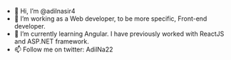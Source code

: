 - 👋 Hi, I’m @adilnasir4
- 👀 I’m working as a Web developer, to be more specific, Front-end developer.
- 🌱 I’m currently learning Angular. I have previously worked with ReactJS and ASP.NET framework.
- 📫 Follow me on twitter: AdilNa22

